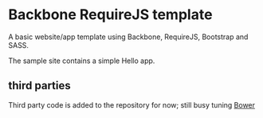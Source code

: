 # Backbone RequireJS template

A basic website/app template using Backbone, RequireJS, Bootstrap and SASS.

The sample site contains a simple Hello app.

## third parties
Third party code is added to the repository for now; still busy tuning [Bower](https://github.com/bower/bower)
